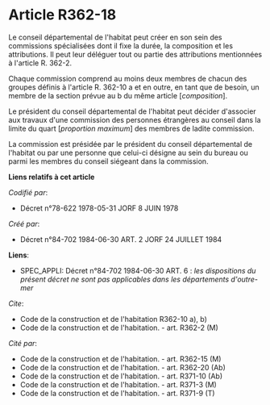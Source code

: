# Article R362-18

Le conseil départemental de l'habitat peut créer en son sein des commissions spécialisées dont il fixe la durée, la
composition et les attributions. Il peut leur déléguer tout ou partie des attributions mentionnées à l'article R. 362-2.

Chaque commission comprend au moins deux membres de chacun des groupes définis à l'article R. 362-10 a et en outre, en tant
que de besoin, un membre de la section prévue au b du même article [*composition*].

Le président du conseil départemental de l'habitat peut décider d'associer aux travaux d'une commission des personnes
étrangères au conseil dans la limite du quart [*proportion maximum*] des membres de ladite commission.

La commission est présidée par le président du conseil départemental de l'habitat ou par une personne que celui-ci désigne au
sein du bureau ou parmi les membres du conseil siégeant dans la commission.

**Liens relatifs à cet article**

_Codifié par_:

  - Décret n°78-622 1978-05-31 JORF 8 JUIN 1978

_Créé par_:

  - Décret n°84-702 1984-06-30 ART. 2 JORF 24 JUILLET 1984

**Liens**:

  - SPEC_APPLI: Décret n°84-702 1984-06-30 ART. 6 : *les dispositions du présent décret ne sont pas applicables dans les départements d'outre-mer*

_Cite_:

  - Code de la construction et de l'habitation R362-10 a), b)
  - Code de la construction et de l'habitation. - art. R362-2 (M)

_Cité par_:

  - Code de la construction et de l'habitation. - art. R362-15 (M)
  - Code de la construction et de l'habitation. - art. R362-20 (Ab)
  - Code de la construction et de l'habitation. - art. R371-10 (Ab)
  - Code de la construction et de l'habitation. - art. R371-3 (M)
  - Code de la construction et de l'habitation. - art. R371-9 (T)
